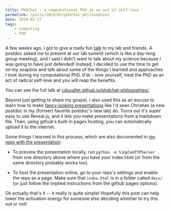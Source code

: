 ```yaml
---
title: PhDChat - a computational PhD as an act of self-love
permalink: /posts/2019/02/phdchat-philosophies
date: 2019-02-27
tags:
    - computing
    - PhD
---
```


A few weeks ago, I got to give a really fun [talk](https://cduvallet.github.io/phdchat-philosophies/) to my lab and friends. A postdoc asked me to present at our lab summit (which is like a day-long group meeting), and I said I didn't want to talk about my science because I was going to have just defended! Instead, I decided to use the time to get on my soapbox and talk about some of the things I learned and approaches I took during my computational PhD. tl'dr - love yourself, treat the PhD as an act of radical self-love and you will reap the benefits.

You can see the full talk at [cduvallet.github.io/phdchat-philosophies/](https://cduvallet.github.io/phdchat-philosophies/).

Beyond just getting to share my gospel, I also used this as an excuse to learn how to make [fancy-looking presentations](https://gibbons-lab.github.io/ccmb_workshop/) like I'd seen Christian (a new postdoc in my (former) favorite postdoc's new lab) do.
Turns out it's super easy to use Reveal.js, and it lets you make presentations from a markdown file. Then, using github's built-in pages hosting, you can automatically upload it to the internet.

Some things I learned in this process, which are also documented in [my repo with the presentation](https://github.com/cduvallet/phdchat-philosophies):

- To preview the presentation locally, run `python -m SimpleHTTPServer` from one directory above where you have your index.html (or from the same directory probably works too).

- To host the presentation online, go to your repo's settings and enable the repo as a page. Make sure that `index.html` is in a folder called `docs/` (or just follow the implied instructions from the github pages options).

Ok actually that's it -- it really is quite simple! Hopefully this post can help lower the activation energy for someone else deciding whether to try this out or not!

